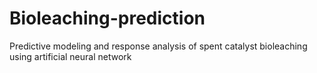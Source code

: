 # Bioleaching-prediction
Predictive modeling and response analysis of spent catalyst bioleaching using artificial neural network
